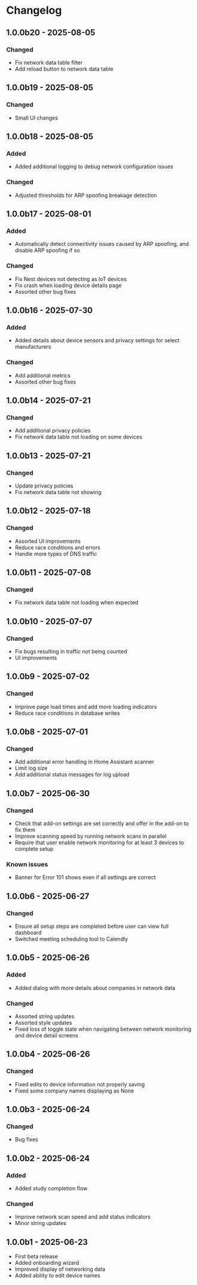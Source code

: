 # Changelog

## 1.0.0b20 - 2025-08-05

### Changed

- Fix network data table filter
- Add reload button to network data table

## 1.0.0b19 - 2025-08-05

### Changed

- Small UI changes

## 1.0.0b18 - 2025-08-05

### Added

- Added additional logging to debug network configuration issues

### Changed

- Adjusted thresholds for ARP spoofing breakage detection

## 1.0.0b17 - 2025-08-01

### Added

- Automatically detect connectivity issues caused by ARP spoofing, and disable ARP spoofing if so

### Changed

- Fix Nest devices not detecting as IoT devices
- Fix crash when loading device details page
- Assorted other bug fixes

## 1.0.0b16 - 2025-07-30

### Added

- Added details about device sensors and privacy settings for select manufacturers

### Changed

- Add additional metrics
- Assorted other bug fixes

## 1.0.0b14 - 2025-07-21

### Changed

- Add additional privacy policies
- Fix network data table not loading on some devices

## 1.0.0b13 - 2025-07-21

### Changed

- Update privacy policies
- Fix network data table not showing

## 1.0.0b12 - 2025-07-18

### Changed

- Assorted UI improvements
- Reduce race conditions and errors
- Handle more types of DNS traffic

## 1.0.0b11 - 2025-07-08

### Changed

- Fix network data table not loading when expected

## 1.0.0b10 - 2025-07-07

### Changed

- Fix bugs resulting in traffic not being counted
- UI improvements

## 1.0.0b9 - 2025-07-02

### Changed

- Improve page load times and add more loading indicators
- Reduce race conditions in database writes

## 1.0.0b8 - 2025-07-01

### Changed

- Add additional error handling in Home Assistant scanner
- Limit log size
- Add additional status messages for log upload

## 1.0.0b7 - 2025-06-30

### Changed

- Check that add-on settings are set correctly and offer in the add-on to fix them
- Improve scanning speed by running network scans in parallel
- Require that user enable network monitoring for at least 3 devices to complete setup

### Known issues

- Banner for Error 101 shows even if all settings are correct

## 1.0.0b6 - 2025-06-27

### Changed

- Ensure all setup steps are completed before user can view full dashboard
- Switched meeting scheduling tool to Calendly

## 1.0.0b5 - 2025-06-26

### Added

- Added dialog with more details about companies in network data

### Changed

- Assorted string updates
- Assorted style updates
- Fixed loss of toggle state when navigating between network monitoring and device detail screens

## 1.0.0b4 - 2025-06-26

### Changed

- Fixed edits to device information not properly saving
- Fixed some company names displaying as None

## 1.0.0b3 - 2025-06-24

### Changed

- Bug fixes

## 1.0.0b2 - 2025-06-24

### Added

- Added study completion flow

### Changed

- Improve network scan speed and add status indicators
- Minor string updates

## 1.0.0b1 - 2025-06-23

- First beta release
- Added onboarding wizard
- Improved display of networking data
- Added ability to edit device names
